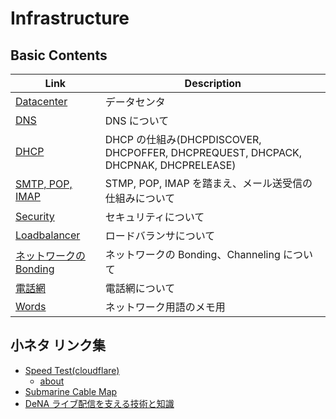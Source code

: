 # Infrastructure

## Basic Contents

| Link                                 | Description                                                                        |
| ------------------------------------ | ---------------------------------------------------------------------------------- |
| [Datacenter](datacenter.md)          | データセンタ                                                                       |
| [DNS](dns.md)                        | DNS について                                                                       |
| [DHCP](dhcp.md)                      | DHCP の仕組み(DHCPDISCOVER, DHCPOFFER, DHCPREQUEST, DHCPACK, DHCPNAK, DHCPRELEASE) |
| [SMTP, POP, IMAP](smtp_pop_imap.md)  | STMP, POP, IMAP を踏まえ、メール送受信の仕組みについて                             |
| [Security](security/README.md)       | セキュリティについて                                                               |
| [Loadbalancer](loadbalancer.md)      | ロードバランサについて                                                             |
| [ネットワークの Bonding](bonding.md) | ネットワークの Bonding、Channeling について                                        |
| [電話網](telephone_network.md)       | 電話網について                                                                     |
| [Words](words.md)                    | ネットワーク用語のメモ用                                                           |

## 小ネタ リンク集

- [Speed Test(cloudflare)](https://speed.cloudflare.com/)
  - [about](https://speed.cloudflare.com/about/)
- [Submarine Cable Map](https://www.submarinecablemap.com/)
- [DeNA ライブ配信を支える技術と知識](https://engineer.dena.jp/2018/12/knowledge-for-livestreaming.html)
